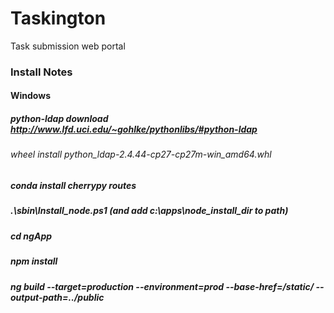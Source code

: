# Taskington
Task submission web portal


### Install Notes
#### Windows 
##### python-ldap download http://www.lfd.uci.edu/~gohlke/pythonlibs/#python-ldap
###### wheel install python_ldap-2.4.44-cp27-cp27m-win_amd64.whl
##### conda install cherrypy routes
##### .\sbin\Install_node.ps1  (and add c:\apps\node_install_dir to path)
##### cd ngApp
##### npm install
##### ng build --target=production --environment=prod --base-href=/static/ --output-path=../public